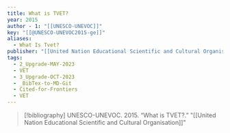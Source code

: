 ```yaml
---
title: What is TVET?
year: 2015
author - 1: "[[UNESCO-UNEVOC]]"
key: "[[@UNESCO-UNEVOC2015-ge]]"
aliases:
  - What Is Tvet?
publisher: "[[United Nation Educational Scientific and Cultural Organisation]]"
tags:
  - 2_Upgrade-MAY-2023
  - VET
  - 3_Upgrade-OCT-2023
  - _BibTex-to-MD-Git
  - Cited-for-Frontiers
  - VET
---
```


> [!bibliography]
> UNESCO-UNEVOC. 2015. “What is TVET?.” "[[United Nation Educational Scientific and Cultural Organisation]]"